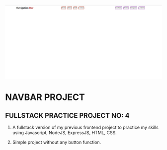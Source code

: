 ![Example](public/navigationProject.png)

# NAVBAR PROJECT

## FULLSTACK PRACTICE PROJECT NO: 4

1. A fullstack version of my previous frontend project to practice my skills using Javascript, NodeJS, ExpressJS, HTML, CSS.

2. Simple project without any button function.
